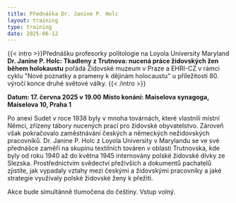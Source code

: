 ```yaml
---
title: Přednáška Dr. Janine P. Holc
layout: training
type: training
date: 2025-06-12
---
```


{{< intro >}}Přednášku profesorky politologie na Loyola University Maryland **Dr. Janine P. Holc: Tkadleny z Trutnova: nucená práce židovských žen během holokaustu** pořádá Židovské muzeum v Praze a EHRI-CZ v rámci cyklu "Nové poznatky a prameny k dějinám holocaustu" u příležitosti 80. výročí konce druhé světové války.
{{< /intro >}}

**Datum: 17. června 2025 v 19.00**
**Místo konání: Maiselova synagoga, Maiselova 10, Praha 1**

Po anexi Sudet v roce 1938 byly v mnoha továrnách, které vlastnili místní Němci, zřízeny tábory nucených prací pro židovské obyvatelstvo. Zároveň však pokračovalo zaměstnávání českých a německých nežidovských pracovníků. Dr. Janine P. Holc z Loyola University v Marylandu se ve své přednášce zaměří na skupinu textilních továren v oblasti Trutnovska, kde byly od roku 1940 až do května 1945 internovány polské židovské dívky ze Slezska. Prostřednictvím svědectví přeživších a dokumentů pachatelů zjistíte, jak vypadaly vztahy mezi českými a židovskými pracovníky a jaké strategie využívaly polské židovské ženy k přežití.

Akce bude simultánně tlumočena do češtiny. Vstup volný. 

